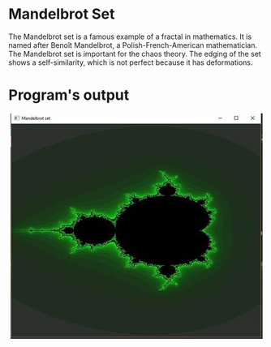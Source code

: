 # Mandelbrot Set
The Mandelbrot set is a famous example of a fractal in mathematics. It is named after Benoît Mandelbrot, a Polish-French-American mathematician. The Mandelbrot set is important for the chaos theory. The edging of the set shows a self-similarity, which is not perfect because it has deformations.

# Program's output
<p align="center">
  <img src="https://github.com/Sparcsky/mandelbrot-set/blob/master/img.jpg?raw=true" alt="Mandelbrot set output"/>
</p>
